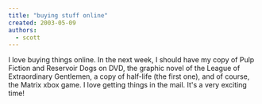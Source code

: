 ```yaml
---
title: "buying stuff online"
created: 2003-05-09
authors: 
  - scott
---
```


I love buying things online. In the next week, I should have my copy of Pulp Fiction and Reservoir Dogs on DVD, the graphic novel of the League of Extraordinary Gentlemen, a copy of half-life (the first one), and of course, the Matrix xbox game. I love getting things in the mail. It's a very exciting time!
